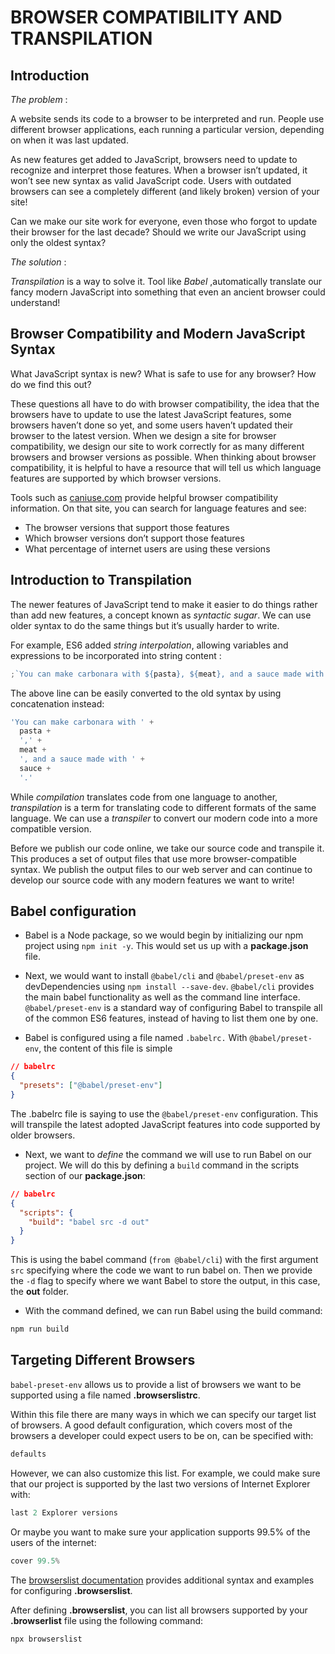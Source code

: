 # BROWSER COMPATIBILITY AND TRANSPILATION

## Introduction

_The problem_ :

A website sends its code to a browser to be interpreted and run. People use different browser applications, each running a particular version, depending on when it was last updated.

As new features get added to JavaScript, browsers need to update to recognize and interpret those features. When a browser isn’t updated, it won’t see new syntax as valid JavaScript code. Users with outdated browsers can see a completely different (and likely broken) version of your site!

Can we make our site work for everyone, even those who forgot to update their browser for the last decade? Should we write our JavaScript using only the oldest syntax?

_The solution_ :

_Transpilation_ is a way to solve it. Tool like _Babel_ ,automatically translate our fancy modern JavaScript into something that even an ancient browser could understand!

## Browser Compatibility and Modern JavaScript Syntax

What JavaScript syntax is new? What is safe to use for any browser? How do we find this out?

These questions all have to do with browser compatibility, the idea that the browsers have to update to use the latest JavaScript features, some browsers haven’t done so yet, and some users haven’t updated their browser to the latest version. When we design a site for browser compatibility, we design our site to work correctly for as many different browsers and browser versions as possible. When thinking about browser compatibility, it is helpful to have a resource that will tell us which language features are supported by which browser versions.

Tools such as [caniuse.com](https://caniuse.com/) provide helpful browser compatibility information. On that site, you can search for language features and see:

- The browser versions that support those features
- Which browser versions don’t support those features
- What percentage of internet users are using these versions

## Introduction to Transpilation

The newer features of JavaScript tend to make it easier to do things rather than add new features, a concept known as _syntactic sugar_. We can use older syntax to do the same things but it’s usually harder to write.

For example, ES6 added _string interpolation_, allowing variables and expressions to be incorporated into string content :

```js
;`You can make carbonara with ${pasta}, ${meat}, and a sauce made with ${sauce}.`
```

The above line can be easily converted to the old syntax by using concatenation instead:

```js
'You can make carbonara with ' +
  pasta +
  ',' +
  meat +
  ', and a sauce made with ' +
  sauce +
  '.'
```

While _compilation_ translates code from one language to another, _transpilation_ is a term for translating code to different formats of the same language. We can use a _transpiler_ to convert our modern code into a more compatible version.

Before we publish our code online, we take our source code and transpile it. This produces a set of output files that use more browser-compatible syntax. We publish the output files to our web server and can continue to develop our source code with any modern features we want to write!

## Babel configuration

- Babel is a Node package, so we would begin by initializing our npm project using `npm init -y`. This would set us up with a **package.json** file.

- Next, we would want to install `@babel/cli` and `@babel/preset-env` as devDependencies using `npm install --save-dev`. `@babel/cli` provides the main babel functionality as well as the command line interface. `@babel/preset-env` is a standard way of configuring Babel to transpile all of the common ES6 features, instead of having to list them one by one.

- Babel is configured using a file named `.babelrc.` With `@babel/preset-env`, the content of this file is simple

```json
// babelrc
{
  "presets": ["@babel/preset-env"]
}
```

The .babelrc file is saying to use the `@babel/preset-env` configuration. This will transpile the latest adopted JavaScript features into code supported by older browsers.

- Next, we want to _define_ the command we will use to run Babel on our project. We will do this by defining a `build` command in the scripts section of our **package.json**:

```json
// babelrc
{
  "scripts": {
    "build": "babel src -d out"
  }
}
```

This is using the babel command (`from @babel/cli`) with the first argument `src` specifying where the code we want to run babel on. Then we provide the `-d` flag to specify where we want Babel to store the output, in this case, the **out** folder.

- With the command defined, we can run Babel using the build command:

```bash
npm run build
```

## Targeting Different Browsers

`babel-preset-env` allows us to provide a list of browsers we want to be supported using a file named **.browserslistrc**.

Within this file there are many ways in which we can specify our target list of browsers. A good default configuration, which covers most of the browsers a developer could expect users to be on, can be specified with:

```js
defaults
```

However, we can also customize this list. For example, we could make sure that our project is supported by the last two versions of Internet Explorer with:

```js
last 2 Explorer versions

```

Or maybe you want to make sure your application supports 99.5% of the users of the internet:

```js
cover 99.5%
```

The [browserslist documentation](https://github.com/browserslist/browserslist) provides additional syntax and examples for configuring **.browserslist**.

After defining **.browserslist**, you can list all browsers supported by your **.browserlist** file using the following command:

```js
npx browserslist
```
